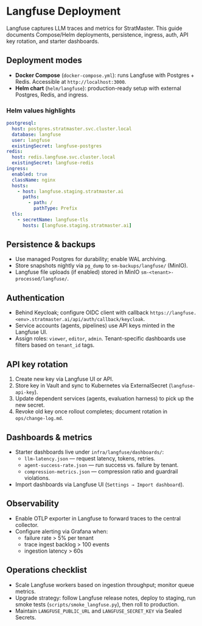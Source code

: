 # Langfuse Deployment

Langfuse captures LLM traces and metrics for StratMaster. This guide documents
Compose/Helm deployments, persistence, ingress, auth, API key rotation, and starter
dashboards.

## Deployment modes

- **Docker Compose** (`docker-compose.yml`): runs Langfuse with Postgres + Redis.
  Accessible at `http://localhost:3000`.
- **Helm chart** (`helm/langfuse`): production-ready setup with external Postgres,
  Redis, and ingress.

### Helm values highlights

```yaml
postgresql:
  host: postgres.stratmaster.svc.cluster.local
  database: langfuse
  user: langfuse
  existingSecret: langfuse-postgres
redis:
  host: redis.langfuse.svc.cluster.local
  existingSecret: langfuse-redis
ingress:
  enabled: true
  className: nginx
  hosts:
    - host: langfuse.staging.stratmaster.ai
      paths:
        - path: /
          pathType: Prefix
  tls:
    - secretName: langfuse-tls
      hosts: [langfuse.staging.stratmaster.ai]
```

## Persistence & backups

- Use managed Postgres for durability; enable WAL archiving.
- Store snapshots nightly via `pg_dump` to `sm-backups/langfuse/` (MinIO).
- Langfuse file uploads (if enabled) stored in MinIO `sm-<tenant>-processed/langfuse/`.

## Authentication

- Behind Keycloak; configure OIDC client with callback `https://langfuse.<env>.stratmaster.ai/api/auth/callback/keycloak`.
- Service accounts (agents, pipelines) use API keys minted in the Langfuse UI.
- Assign roles: `viewer`, `editor`, `admin`. Tenant-specific dashboards use filters
  based on `tenant_id` tags.

## API key rotation

1. Create new key via Langfuse UI or API.
2. Store key in Vault and sync to Kubernetes via ExternalSecret (`langfuse-api-key`).
3. Update dependent services (agents, evaluation harness) to pick up the new secret.
4. Revoke old key once rollout completes; document rotation in `ops/change-log.md`.

## Dashboards & metrics

- Starter dashboards live under `infra/langfuse/dashboards/`:
  - `llm-latency.json` — request latency, tokens, retries.
  - `agent-success-rate.json` — run success vs. failure by tenant.
  - `compression-metrics.json` — compression ratio and guardrail violations.
- Import dashboards via Langfuse UI (`Settings → Import dashboard`).

## Observability

- Enable OTLP exporter in Langfuse to forward traces to the central collector.
- Configure alerting via Grafana when:
  - failure rate > 5% per tenant
  - trace ingest backlog > 100 events
  - ingestion latency > 60s

## Operations checklist

- Scale Langfuse workers based on ingestion throughput; monitor queue metrics.
- Upgrade strategy: follow Langfuse release notes, deploy to staging, run smoke
  tests (`scripts/smoke_langfuse.py`), then roll to production.
- Maintain `LANGFUSE_PUBLIC_URL` and `LANGFUSE_SECRET_KEY` via Sealed Secrets.

